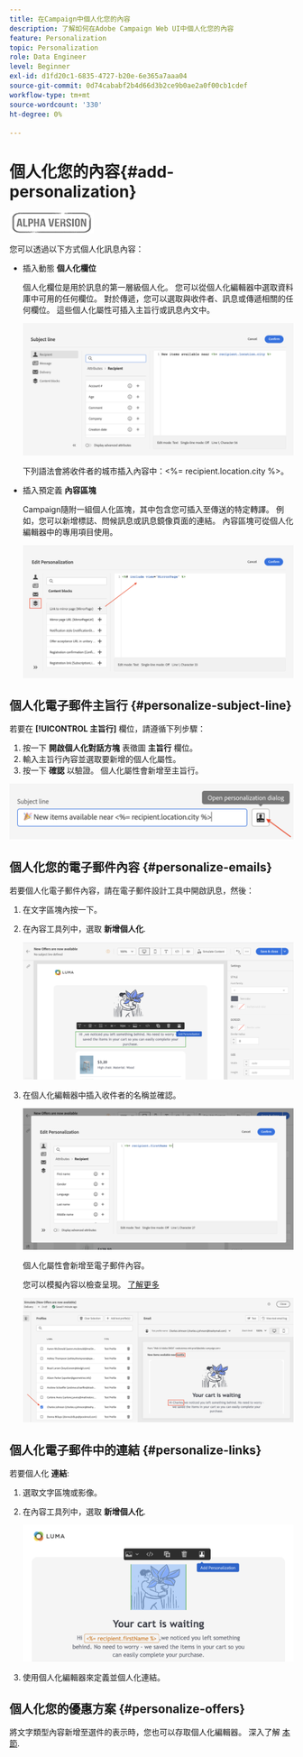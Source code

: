```yaml
---
title: 在Campaign中個人化您的內容
description: 了解如何在Adobe Campaign Web UI中個人化您的內容
feature: Personalization
topic: Personalization
role: Data Engineer
level: Beginner
exl-id: d1fd20c1-6835-4727-b20e-6e365a7aaa04
source-git-commit: 0d74cababf2b4d66d3b2ce9b0ae2a0f00cb1cdef
workflow-type: tm+mt
source-wordcount: '330'
ht-degree: 0%

---
```


# 個人化您的內容{#add-personalization}

![](../assets/do-not-localize/badge.png)

您可以透過以下方式個人化訊息內容：

* 插入動態 **個人化欄位**

   個人化欄位是用於訊息的第一層級個人化。 您可以從個人化編輯器中選取資料庫中可用的任何欄位。 對於傳遞，您可以選取與收件者、訊息或傳遞相關的任何欄位。 這些個人化屬性可插入主旨行或訊息內文中。

   ![](assets/perso-subject-line.png)

   下列語法會將收件者的城市插入內容中：&lt;%= recipient.location.city %>。

* 插入預定義 **內容區塊**

   Campaign隨附一組個人化區塊，其中包含您可插入至傳送的特定轉譯。 例如，您可以新增標誌、問候訊息或訊息鏡像頁面的連結。 內容區塊可從個人化編輯器中的專用項目使用。

   ![](assets/perso-content-blocks.png)
<!--
* Create **conditional content**

    Configure conditional content to add dynamic personalization based on the recipient’s profile for example. Text blocks and/or images are inserted when a particular condition is true.
-->

## 個人化電子郵件主旨行 {#personalize-subject-line}

若要在 **[!UICONTROL 主旨行]** 欄位，請遵循下列步驟：

1. 按一下 **開啟個人化對話方塊** 表徵圖 **主旨行** 欄位。
1. 輸入主旨行內容並選取要新增的個人化屬性。
1. 按一下 **確認** 以驗證。 個人化屬性會新增至主旨行。

![](assets/perso-subject.png)

## 個人化您的電子郵件內容 {#personalize-emails}

若要個人化電子郵件內容，請在電子郵件設計工具中開啟訊息，然後：

1. 在文字區塊內按一下。
1. 在內容工具列中，選取 **新增個人化**.

   ![](assets/perso-add-to-content.png)

1. 在個人化編輯器中插入收件者的名稱並確認。

   ![](assets/perso-add-name.png)

   個人化屬性會新增至電子郵件內容。

   您可以模擬內容以檢查呈現。 [了解更多](../preview-test/preview-content.md)

   ![](assets/perso-rendering.png)


## 個人化電子郵件中的連結 {#personalize-links}

若要個人化 **連結**:

1. 選取文字區塊或影像。
1. 在內容工具列中，選取 **新增個人化**.

   ![](assets/perso-link.png)

1. 使用個人化編輯器來定義並個人化連結。

## 個人化您的優惠方案 {#personalize-offers}

將文字類型內容新增至選件的表示時，您也可以存取個人化編輯器。 深入了解 [本節](../content/offers.md).

